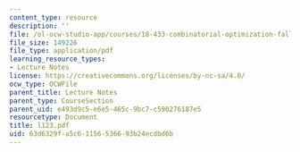 ```yaml
---
content_type: resource
description: ''
file: /ol-ocw-studio-app/courses/18-433-combinatorial-optimization-fall-2003/63d6329fa5c61156536693b24ecdbd6b_l123.pdf
file_size: 149226
file_type: application/pdf
learning_resource_types:
- Lecture Notes
license: https://creativecommons.org/licenses/by-nc-sa/4.0/
ocw_type: OCWFile
parent_title: Lecture Notes
parent_type: CourseSection
parent_uid: e493d9c5-e6e5-465c-9bc7-c590276187e5
resourcetype: Document
title: l123.pdf
uid: 63d6329f-a5c6-1156-5366-93b24ecdbd6b
---
```

